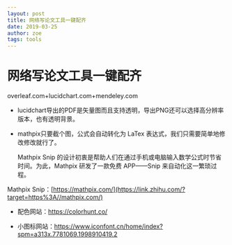 ```yaml
---
layout: post
title: 网络写论文工具一键配齐
date: 2019-03-25
author: zoe
tags: tools
---
```

# 网络写论文工具一键配齐
overleaf.com+lucidchart.com+mendeley.com

 - lucidchart导出的PDF是矢量图而且支持透明，导出PNG还可以选择高分辨率版本，也有透明背景。

 - mathpix只要截个图，公式会自动转化为 LaTex 表达式，我们只需要简单地修改修改就行了。

   Mathpix Snip 的设计初衷是帮助人们在通过手机或电脑输入数学公式时节省时间。为此，Mathpix 研发了一款免费 APP——Snip 来自动化这一繁琐过程。

  Mathpix Snip：[https://mathpix.com/](https://link.zhihu.com/?target=https%3A//mathpix.com/)

 - 配色网站：https://colorhunt.co/

 - 小图标网站：https://www.iconfont.cn/home/index?spm=a313x.7781069.1998910419.2 
